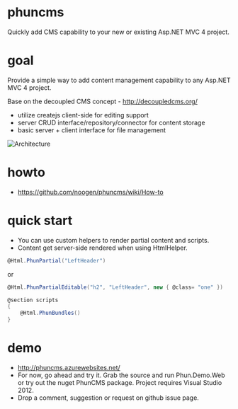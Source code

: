 phuncms
======

Quickly add CMS capability to your new or existing Asp.NET MVC 4 project.

goal
======
Provide a simple way to add content management capability to any Asp.NET MVC 4 project.

Base on the decoupled CMS concept - http://decoupledcms.org/
   - utilize createjs client-side for editing support
   - server CRUD interface/repository/connector for content storage
   - basic server + client interface for file management

![Architecture](http://i.imgur.com/chzYYGN.png)

howto 
=======
 - https://github.com/noogen/phuncms/wiki/How-to
 
quick start
========
 - You can use custom helpers to render partial content and scripts.
 - Content get server-side rendered when using HtmlHelper.

```c#
@Html.PhunPartial("LeftHeader") 
```
or

```c#
@Html.PhunPartialEditable("h2", "LeftHeader", new { @class= "one" })

@section scripts
{
    @Html.PhunBundles()
}
```

demo
========
- http://phuncms.azurewebsites.net/
- For now, go ahead and try it.  Grab the source and run Phun.Demo.Web or try out the nuget PhunCMS package.  Project requires Visual Studio 2012.
- Drop a comment, suggestion or request on github issue page.
